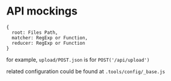 # API mockings

```
{
  root: Files Path,
  matcher: RegExp or Function,
  reducer: RegExp or Function
}
```

for example, `upload/POST.json` is for `POST('/api/upload')`

related configuration could be found at `.tools/config/_base.js`
